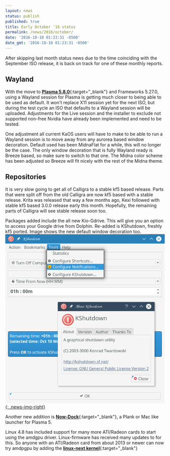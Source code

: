 ```yaml
---
layout: news
status: publish
published: true
title: Early October '16 status
permalink: /news/2016/october/
date: '2016-10-10 01:23:31 -0500'
date_gmt: '2016-10-10 01:23:31 -0500'
---
```

After skipping last month status news due to the time coinciding with the September ISO release, it is back on track for one of these monthly reports.

## Wayland
With the move to [**Plasma 5.8.0**](https://www.kde.org/announcements/plasma-5.8.0.php){:target="_blank"} and Frameworks 5.27.0, using a Wayland session for Plasma is getting much closer to being able to be used as default.  It won't replace X11 session yet for the next ISO, but during the test cycle an ISO that defaults to a Wayland session will be uploaded.  Adjustments for the Live session and the installer to exclude not supported non-free Nvidia have already been implemented and need to be tested.

One adjustment all current KaOS users will have to make to be able to run a Wayland session is to move away from any aurorea based window decoration.  Default used has been MidnaFlat for a while, this will no longer be the case.  The only window decoration that is fully Wayland ready is Breeze based, so make sure to switch to that one.  The Midna color scheme has been adjusted so Breeze will fit nicely with the rest of the Midna theme.

## Repositories
It is very slow going to get all of  Calligra to a stable kf5 based release.  Parts that were split off from the old Calligra are now kf5 based with a stable release.  Krita was released that way a few months ago, Kexi followed with stable kf5 based 3.0.0 release early this month.  Hopefully, the remaining parts of Calligra will see stable release soon too.

Packages added include the all new Kio-Gdrive.  This will give you an option to access your Google drive from Dolphin.  Re-added is KShutdown, freshly kf5 ported.  Image shows the new default window decoration too.
[![](/img/2016/kshutdown.png){: .news-img-right}](/img/2016/kshutdown.png)

Another new addition is [**Now-Dock**](https://store.kde.org/p/1151047/){:target="_blank"}, a Plank or Mac like launcher for Plasma 5.

Linux 4.8 has included support for many more ATI/Radeon cards to start using the amdgpu driver.  Linux-firmware has received many updates to for this.  So anyone with an ATI/Radeon card from about 2013 or newer can now try amdpgpu by adding the [**linux-next kernel**](https://kaosx.us/docs/kernels/){:target="_blank"}



